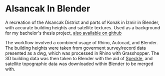 # Alsancak In Blender
A recreation of the Alsancak District and parts of Konak in İzmir in Blender, with accurate building heights and satellite textures.
Used as a background for my bachelor's thesis project, [also available on github ](https://github.com/TalhaErenY/ARCH402-Final-Project)

The workflow involved a combined usage of Rhino, Autocad, and Blender. The building heights were taken from goverment survey/record data presented as a dwg, which was processed in Rhino with Grasshopper. The 3D building data was then taken to Blender with the aid of [Speckle](https://github.com/specklesystems), and satellite topographic data was downloaded within Blender to be merged with.
